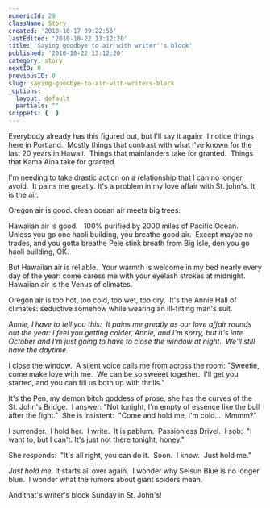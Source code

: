 ```yaml
---
numericId: 29
className: Story
created: '2010-10-17 09:22:56'
lastEdited: '2010-10-22 13:12:20'
title: 'Saying goodbye to air with writer''s block'
published: '2010-10-22 13:12:20'
category: story
nextID: 0
previousID: 0
slug: saying-goodbye-to-air-with-writers-block
_options:
  layout: default
  partials: ""
snippets: {  }
---
```

Everybody already has this figured out, but I'll say it again:&nbsp; I notice things here in Portland.&nbsp; Mostly things that contrast with what I've known for the last 20 years in Hawaii.&nbsp; Things that mainlanders take for granted.&nbsp; Things that Kama Aina take for granted.

I'm needing to take drastic action on a relationship that I can no longer avoid.&nbsp; It pains me greatly. It's a problem in my love affair with St. john's. It is the air.

Oregon air is good. clean ocean air meets big trees.

Hawaiian air is good. &nbsp; 100% purified by 2000 miles of Pacific Ocean.&nbsp; Unless you go one haoli building, you breathe good air.&nbsp; Except maybe no trades, and you gotta breathe Pele stink breath from Big Isle, den you go haoli building, OK.

But Hawaiian air is reliable.&nbsp; Your warmth is welcome in my bed nearly every day of the year: come caress me with your eyelash strokes at midnight.&nbsp; Hawaiian air is the Venus of climates.

Oregon air is too hot, too cold, too wet, too dry.&nbsp; It's the Annie Hall of climates: seductive somehow while wearing an ill-fitting man's suit.

_Annie, I have to tell you this:&nbsp; It pains me greatly as our love affair rounds out the year: I feel you getting colder, Annie, and I'm sorry, but it's late October and I'm just going to have to close the window at night.&nbsp; We'll still have the daytime._

I close the window. &nbsp;A silent voice calls me from across the room: &quot;Sweetie, come make love with me. &nbsp;We can be so sweeet together. &nbsp;I'll get you started, and you can fill us both up with thrills.&quot;

It's the Pen, my demon bitch goddess of prose, she has the curves of the St. John's Bridge. &nbsp;I answer: &quot;Not tonight, I'm empty of essence like the bull after the fight.&quot; &nbsp;She is insistent: &nbsp;&quot;Come and hold me, I'm cold... &nbsp;Mmmm?&quot;

I surrender. &nbsp;I hold her. &nbsp;I write. &nbsp;It is pablum. &nbsp;Passionless Drivel. &nbsp;I sob: &nbsp;&quot;I want to, but I can't. It's just not there tonight, honey.&quot;

She responds: &nbsp;&quot;It's all right, you can do it. &nbsp;Soon. &nbsp;I know. &nbsp;Just hold me.&quot;

_Just hold me._ It starts all over again.&nbsp;&nbsp;I wonder why Selsun Blue is no longer blue. &nbsp;I wonder what the rumors about giant spiders mean.

And that's writer's block Sunday in St. John's!

